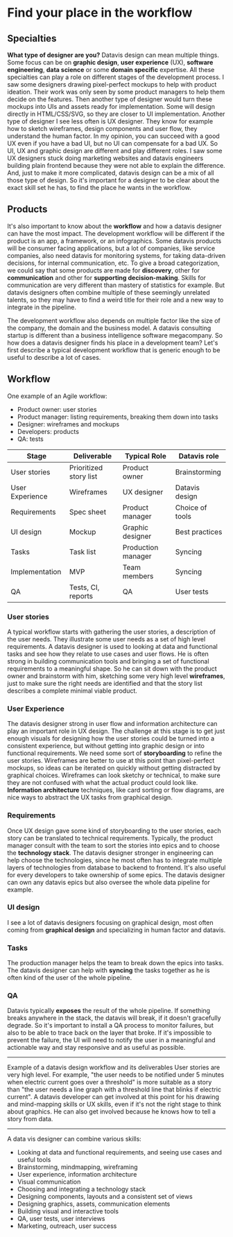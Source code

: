 # Find your place in the workflow

## Specialties
**What type of designer are you?** Datavis design can mean multiple things. Some focus can be on **graphic design**, **user experience** (UX), **software engineering**, **data science** or some **domain specific** expertise. All these specialties can play a role on different stages of the development process. I saw some designers drawing pixel-perfect mockups to help with product ideation. Their work was only seen by some product managers to help them decide on the features. Then another type of designer would turn these mockups into UIs and assets ready for implementation. Some will design directly in HTML/CSS/SVG, so they are closer to UI implementation. Another type of designer I see less often is UX designer. They know for example how to sketch wireframes, design components and user flow, they understand the human factor. In my opinion, you can succeed with a good UX even if you have a bad UI, but no UI can compensate for a bad UX. So UI, UX and graphic design are different and play different roles. I saw some UX designers stuck doing marketing websites and datavis engineers building plain frontend because they were not able to explain the difference. And, just to make it more complicated, datavis design can be a mix of all those type of design. So it's important for a designer to be clear about the exact skill set he has, to find the place he wants in the workflow.

## Products
It's also important to know about the **workflow** and how a datavis designer can have the most impact. The development workflow will be different if the product is an app, a framework, or an infographics. Some datavis products will be consumer facing applications, but a lot of companies, like service companies, also need datavis for monitoring systems, for taking data-driven decisions, for internal communication, etc. To give a broad categorization, we could say that some products are made for **discovery**, other for **communication** and other for **supporting decision-making**. Skills for communication are very different than mastery of statistics for example. But datavis designers often combine multiple of these seemingly unrelated talents, so they may have to find a weird title for their role and a new way to integrate in the pipeline.

The development workflow also depends on multiple factor like the size of the company, the domain and the business model. A datavis consulting startup is different than a business intelligence software megacompany. So how does a datavis designer finds his place in a development team? Let's first describe a typical development workflow that is generic enough to be useful to describe a lot of cases.

## Workflow

One example of an Agile workflow:
* Product owner: user stories
* Product manager: listing requirements, breaking them down into tasks
* Designer: wireframes and mockups
* Developers: products
* QA: tests

| Stage | Deliverable | Typical Role | Datavis role |
|-------|-------------|--------------|--------------|
| User stories | Prioritized story list | Product owner | Brainstorming |
| User Experience | Wireframes | UX designer | Datavis design |
| Requirements | Spec sheet | Product manager | Choice of tools |
| UI design | Mockup | Graphic designer | Best practices |
| Tasks | Task list | Production manager | Syncing |
| Implementation | MVP | Team members | Syncing |
| QA | Tests, CI, reports | QA | User tests |

### User stories
A typical workflow starts with gathering the user stories, a description of the user needs. They illustrate some user needs as a set of high level requirements. A datavis designer is used to looking at data and functional tasks and see how they relate to use cases and user flows. He is often strong in building communication tools and bringing a set of functional requirements to a meaningful shape. So he can sit down with the product owner and brainstorm with him, sketching some very high level **wireframes**, just to make sure the right needs are identified and that the story list describes a complete minimal viable product. 

### User Experience
The datavis designer strong in user flow and information architecture can play an important role in UX design. The challenge at this stage is to get just enough visuals for designing how the user stories could be turned into a consistent experience, but without getting into graphic design or into functional requirements. We need some sort of **storyboarding** to refine the user stories. Wireframes are better to use at this point than pixel-perfect mockups, so ideas can be iterated on quickly without getting distracted by graphical choices. Wireframes can look sketchy or technical, to make sure they are not confused with what the actual product could look like. **Information architecture** techniques, like card sorting or flow diagrams, are nice ways to abstract the UX tasks from graphical design.

### Requirements
Once UX design gave some kind of storyboarding to the user stories, each story can be translated to technical requirements. Typically, the product manager consult with the team to sort the stories into epics and to choose the **technology stack**. The datavis designer stronger in engineering can help choose the technologies, since he most often has to integrate multiple layers of technologies from database to backend to frontend. It's also useful for every developers to take ownership of some epics. The datavis designer can own any datavis epics but also oversee the whole data pipeline for example.

### UI design
I see a lot of datavis designers focusing on graphical design, most often coming from **graphical design** and specializing in human factor and datavis.

### Tasks
The production manager helps the team to break down the epics into tasks. The datavis designer can help with **syncing** the tasks together as he is often kind of the user of the whole pipeline.

### QA
Datavis typically **exposes** the result of the whole pipeline. If something breaks anywhere in the stack, the datavis will break, if it doesn't gracefully degrade. So it's important to install a QA process to monitor failures, but also to be able to trace back on the layer that broke. If it's impossible to prevent the failure, the UI will need to notify the user in a meaningful and actionable way and stay responsive and as useful as possible. 



---
Example of a datavis design workflow and its deliverables
User stories are very high level. For example, "the user needs to be notified under 5 minutes when electric current goes over a threshold" is more suitable as a story than "the user needs a line graph with a threshold line that blinks if electric current". A datavis developer can get involved at this point for his drawing and mind-mapping skills or UX skills, even if it's not the right stage to think about graphics. He can also get involved because he knows how to tell a story from data. 


---
A data vis designer can combine various skills:

* Looking at data and functional requirements, and seeing use cases and useful tools 
* Brainstorming, mindmapping, wireframing
* User experience, information architecture
* Visual communication
* Choosing and integrating a technology stack
* Designing components, layouts and a consistent set of views
* Designing graphics, assets, communication elements
* Building visual and interactive tools
* QA, user tests, user interviews
* Marketing, outreach, user success


